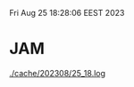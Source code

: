 Fri Aug 25 18:28:06 EEST 2023
# JAM
<a href='./cache/202308/25_18.log'>./cache/202308/25_18.log</a>
